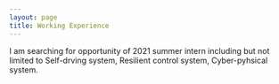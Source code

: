 ```yaml
---
layout: page
title: Working Experience
---
```


I am searching for opportunity of 2021 summer intern including but not limited to Self-drving system, Resilient control system, Cyber-pyhsical system. 

